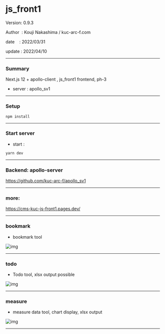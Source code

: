 ﻿# js_front1

 Version: 0.9.3

 Author  : Kouji Nakashima / kuc-arc-f.com

 date    : 2022/03/31

 update  : 2022/04/10

***
### Summary

Next.js 12 + apollo-client , js_front1 frontend, ph-3

* server : apollo_sv1

***
### Setup

```
npm install
```

***
### Start server
* start :

```
yarn dev
```
***
### Backend: apollo-server

https://github.com/kuc-arc-f/apollo_sv1

***
### more:

https://cms-kuc-js-front1.pages.dev/

***
### bookmark

* bookmark tool

![img](https://img-static-kuc.netlify.app/img/js-front1/ss-bm-0402a2.png)

***
### todo

* Todo tool, xlsx output possible

![img](https://img-static-kuc.netlify.app/img/js-front1/todo/ss-todo-2list.png)

***
### measure

* measure data tool, chart display, xlsx output 

![img](https://img-static-kuc.netlify.app/img/js-front1/measure/ss-mdat-0407b-chart.png)

***


